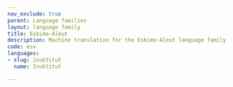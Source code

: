 ```yaml
---
nav_exclude: true
parent: Language families
layout: language_family
title: Eskimo-Aleut
description: Machine translation for the Eskimo-Aleut language family
code: esx
languages:
- slug: inuktitut
  name: Inuktitut

---
```


